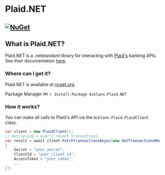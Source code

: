 # Plaid.NET
[![NuGet](https://img.shields.io/nuget/v/Acklann.Plaid.svg?style=plastic)](https://www.nuget.org/packages/Acklann.Plaid/)
---

## What is Plaid.NET?
Plaid.NET is a .netstandard library for interacting with [Plaid's](https://plaid.com/) banking APIs. See their documentation [here](https://plaid.com/docs/api/).

### Where can I get it?
Plaid.NET is available at [nuget.org](https://www.nuget.org/packages/Acklann.Plaid). 

Package Manager `PM > Install-Package Acklann.Plaid.NET`

### How it works?
You can make all calls to Plaid's API via the `Acklann.Plaid.PlaidClient` class.

```c#
var client = new PlaidClient();
// Retrieving a user's recent transactions.
var result = await client.FetchTransactionsAsync(new GetTransactionsRequest()
{
    Secret = "your_secret",
    ClientId = "your_client_id",
    AccessToken = "your_token",
    ...
});
```

